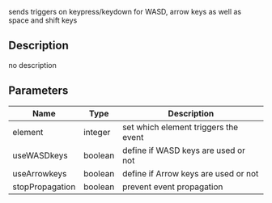 sends triggers on keypress/keydown for WASD, arrow keys as well as space and shift keys



## Description
no description
## Parameters

<table>
<thead>
	<tr>
		<th>Name</th>
		<th>Type</th>
		<th>Description</th>
	</tr>
</thead>
<tr>
	<td>element</td>
	<td><div class='bg-orange-800 px-2 py-px text-white rounded-sm'>integer</div></td>
	<td>set which element triggers the event</td>
</tr>
<tr>
	<td>useWASDkeys</td>
	<td><div class='bg-emerald-800 px-2 py-px text-white rounded-sm'>boolean</div></td>
	<td>define if WASD keys are used or not</td>
</tr>
<tr>
	<td>useArrowkeys</td>
	<td><div class='bg-emerald-800 px-2 py-px text-white rounded-sm'>boolean</div></td>
	<td>define if Arrow keys are used or not</td>
</tr>
<tr>
	<td>stopPropagation</td>
	<td><div class='bg-emerald-800 px-2 py-px text-white rounded-sm'>boolean</div></td>
	<td>prevent event propagation</td>
</tr>
</table>